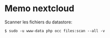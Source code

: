 # Memo nextcloud

Scanner les fichiers du datastore:     


	$ sudo -u www-data php occ files:scan --all -v    

